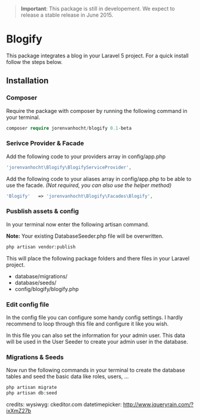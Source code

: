 

>**Important**: This package is still in developement. We expect to release a stable release in June 2015.

# Blogify

This package integrates a blog in your Laravel 5 project. For a quick install follow the steps below.

## Installation

### Composer
Require the package with composer by running the following command in your terminal.

```php
composer require jorenvanhocht/blogify 0.1-beta
```

### Serivce Provider & Facade
Add the following code to your providers array in config/app.php

```php
'jorenvanhocht\Blogify\BlogifyServiceProvider',
```

Add the following code to your aliases array in config/app.php to be able to use the facade. <em>(Not required, you can also use the helper method)</em>

```php
'Blogify'	=> 'jorenvanhocht\Blogify\Facades\Blogify',
```

### Pusblish assets & config
In your terminal now enter the following artisan command.

<strong><underline>Note:</underline></strong> Your existing DatabaseSeeder.php file will be overwritten.

```php
php artisan vendor:publish
```

This will place the following package folders and there files in your Laravel project.
<ul>
	<li>database/migrations/</li>
	<li>database/seeds/</li>
	<li>config/blogify/blogify.php</li>
</ul>

### Edit config file
In the config file you can configure some handy config settings. I hardly recommend to loop through this file and configure it like you wish.

In this file you can also set the information for your admin user. This data will be used in the User Seeder to create your admin user in the database.
### Migrations & Seeds
Now run the following commands in your terminal to create the database tables and seed the basic data like roles, users, ...

```php
php artisan migrate
php artisan db:seed
```

credits:
wysiwyg: ckeditor.com
datetimepicker: http://www.jqueryrain.com/?ixXmZ27b